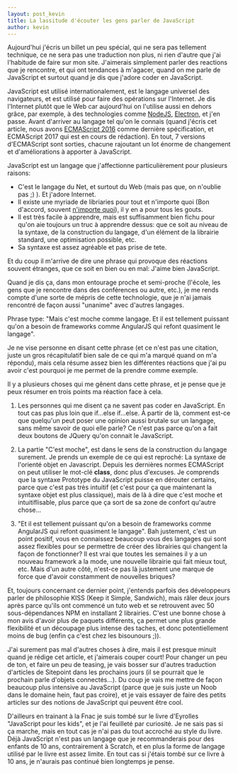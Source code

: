 ```yaml
---
layout: post_kevin
title: La lassitude d'écouter les gens parler de JavaScript
author: kevin
---
```


Aujourd'hui j'écris un billet un peu spécial, qui ne sera pas tellement technique, ce ne sera pas une traduction non plus, ni rien d'autre que j'ai l'habitude de faire sur mon site. J'aimerais simplement parler des reactions que je rencontre, et qui ont tendances à m'agacer, quand on me parle de JavaScript et surtout quand je dis que j'adore coder en JavaScript.

<!--break-->

JavaScript est utilisé internationalement, est le langage universel des navigateurs, et est utilisé pour faire des opérations sur l'Internet. Je dis l'Internet plutôt que le Web car aujourd'hui on l'utilise aussi en dehors grâce, par exemple, à des technologies comme [NodeJS](https://nodejs.org/en/), [Electron](http://electron.atom.io/), et j'en passe. Avant d'arriver au langage tel qu'on le connais (quand j'écris cet article, nous avons [ECMAScript 2016](https://en.wikipedia.org/wiki/ECMAScript#Versions) comme dernière spécification, et ECMAScript 2017 qui est en cours de rédaction). En tout, 7 versions d'ECMAScript sont sorties, chacune rajoutant un lot énorme de changement et d'améliorations à apporter à JavaScript.

JavaScript est un langage que j'affectionne particulièrement pour plusieurs raisons:

* C'est le langage du Net, et surtout du Web (mais pas que, on n'oublie pas ;) ). Et j'adore Internet.
* Il existe une myriade de libriaries pour tout et n'importe quoi (Bon d'accord, souvent [n'importe quoi](http://mynameismatthieu.com/WOW/)), il y en a pour tous les gouts.
* Il est très facile à apprendre, mais est suffisamment bien fichu pour qu'on aie toujours un truc à apprendre dessus: que ce soit au niveau de la syntaxe, de la construction du langage, d'un élément de la librairie standard, une optimisation possible, etc.
* Sa syntaxe est assez agréable et pas prise de tete.

Et du coup il m'arrive de dire une phrase qui provoque des réactions souvent étranges, que ce soit en bien ou en mal: J'aime bien JavaScript.

Quand je dis ça, dans mon entourage proche et semi-proche (l'école, les gens que je rencontre dans des conférences ou autre, etc.), je me rends compte d'une sorte de mépris de cette technologie, que je n'ai jamais rencontré de façon aussi "unanime" avec d'autres langages.

Phrase type: "Mais c'est moche comme langage. Et il est tellement puissant qu'on a besoin de frameworks comme AngularJS qui refont quasiment le langage".

Je ne vise personne en disant cette phrase (et ce n'est pas une citation, juste un gros récapitulatif bien sale de ce qui m'a marqué quand on m'a répondu), mais cela résume assez bien les différentes réactions que j'ai pu avoir c'est pourquoi je me permet de la prendre comme exemple.

Il y a plusieurs choses qui me gênent dans cette phrase, et je pense que je peux résumer en trois points ma réaction face à cela.

1) Les personnes qui me disent ça ne savent pas coder en JavaScript. En tout cas pas plus loin que if...else if...else. À partir de là, comment est-ce que quelqu'un peut poser une opinion aussi brutale sur un langage, sans même savoir de quoi elle parle? Ce n'est pas parce qu'on a fait deux boutons de JQuery qu'on connait le JavaScript.

2) La partie "C'est moche", est dans le sens de la construction du langage surement. Je prends un exemple de ce qui est reproché: La syntaxe de l'orienté objet en Javascript. Depuis les dernières normes ECMAScript on peut utiliser le mot-clé __class__, donc plus d'excuses. Je comprends que la syntaxe Prototype du JavaScript puisse en dérouter certains, parce que c'est pas très intuitif (et c'est pour ça que maintenant la syntaxe objet est plus classique), mais de là à dire que c'est moche et intuitiflisable, plus parce que ça sort de sa zone de confort qu'autre chose...

3) "Et il est tellement puissant qu'on a besoin de frameworks comme AngularJS qui refont quasiment le langage". Bah justement, c'est un point positif, vous en connaissez beaucoup vous des langages qui sont assez flexibles pour se permettre de créer des librairies qui changent la façon de fonctionner? Il est vrai que toutes les semaines il y a un nouveau framework a la mode, une nouvelle librairie qui fait mieux tout, etc. Mais d'un autre côté, n'est-ce pas là justement une marque de force que d'avoir constamment de nouvelles briques?

Et, toujours concernant ce dernier point, j'entends parfois des développeurs parler de philosophie KISS (Keep it Simple, Sandwich), mais râler deux jours après parce qu'ils ont commencé un tuto web et se retrouvent avec 50 sous-dépendances NPM en installant 2 librairies. C'est une bonne chose à mon avis d'avoir plus de paquets différents, ça permet une plus grande flexibilité et un découpage plus intense des taches, et donc potentiellement moins de bug (enfin ça c'est chez les bisounours ;)).

J'ai surement pas mal d'autres choses à dire, mais il est presque minuit quand je rédige cet article, et j'aimerais couper court! Pour changer un peu de ton, et faire un peu de teasing, je vais bosser sur d'autres traduction d'articles de Sitepoint dans les prochains jours (il se pourrait que le prochain parle d'objets connectés...). Du coup je vais me mettre de façon beaucoup plus intensive au JavaScript (parce que je suis juste un Noob dans le domaine hein, faut pas croire), et je vais essayer de faire des petits articles sur des notions de JavaScript qui peuvent être cool.

<div class="ui icon message inverted">
<i class="icon sticky note"></i>
<div class="content">
D'ailleurs en trainant à la Fnac je suis tombé sur le livre d'Eyrolles "JavaScript pour les kids", et je l'ai feuilleté par curiosité. Je ne sais pas si ça marche, mais en tout cas je n'ai pas du tout accroché au style du livre. Déjà JavaScript n'est pas un langage que je recommanderais pour des enfants de 10 ans, contrairement à Scratch, et en plus la forme de langage utilisé par le livre est assez limite. En tout cas si j'étais tombé sur ce livre à 10 ans, je n'aurais pas continué bien longtemps je pense.
</div>
</div>
